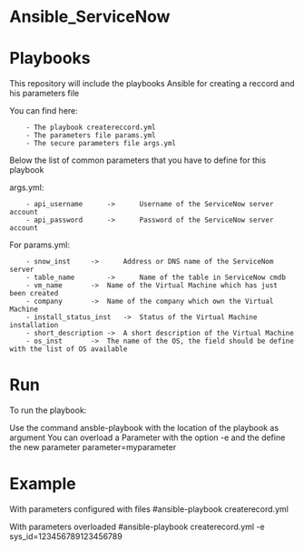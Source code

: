 
# Ansible_ServiceNow

# Playbooks

This repository will include the playbooks Ansible for creating a reccord and his parameters file

You can find here:

        - The playbook createreccord.yml
        - The parameters file params.yml
        - The secure parameters file args.yml



Below the list of common parameters that you have to define for this playbook

args.yml:

        - api_username		->      Username of the ServiceNow server account
        - api_password		->      Password of the ServiceNow server account

For params.yml:

        - snow_inst		->      Address or DNS name of the ServiceNom server
        - table_name		->      Name of the table in ServiceNow cmdb
        - vm_name		-> 	Name of the Virtual Machine which has just been created
        - company		->	Name of the company which own the Virtual Machine
        - install_status_inst	->	Status of the Virtual Machine installation
        - short_description	->	A short description of the Virtual Machine
        - os_inst		-> 	The name of the OS, the field should be define with the list of OS available

# Run

To run the playbook:

Use the command ansble-playbook with the location of the playbook as argument
You can overload a Parameter with the option -e and the define the new parameter parameter=myparameter

# Example

With parameters configured with files
#ansible-playbook createrecord.yml 

With parameters overloaded
#ansible-playbook createrecord.yml -e sys_id=123456789123456789


